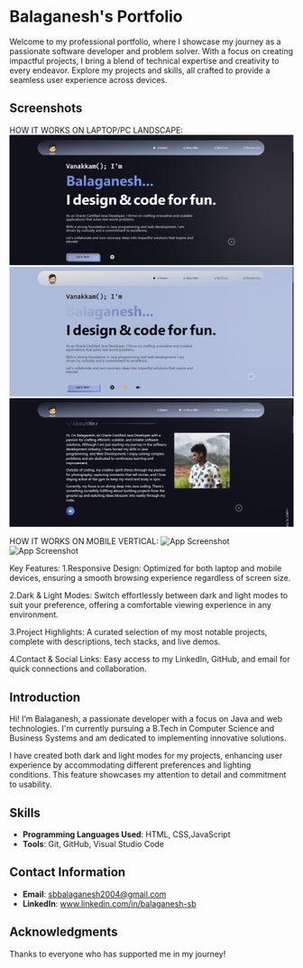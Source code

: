 # Balaganesh's Portfolio
Welcome to my professional portfolio, where I showcase my journey as a passionate software developer and problem solver. With a focus on creating impactful projects, I bring a blend of technical expertise and creativity to every endeavor. Explore my projects and skills, all crafted to provide a seamless user experience across devices.

## Screenshots
HOW IT WORKS ON LAPTOP/PC LANDSCAPE:
![App Screenshot](src/screenshots/screenshot_03.png)
![App Screenshot](src/screenshots/screenshot_01.png)
![App Screenshot](src/screenshots/screenshot_02.png)

HOW IT WORKS ON MOBILE VERTICAL:
![App Screenshot](src/screenshots/screenshot_mobile01.png)
![App Screenshot](src/screenshots/screenshot_mobile02.png)

Key Features:
1.Responsive Design: Optimized for both laptop and mobile devices, ensuring a smooth browsing experience regardless of screen size.

2.Dark & Light Modes: Switch effortlessly between dark and light modes to suit your preference, offering a comfortable viewing experience in any environment.

3.Project Highlights: A curated selection of my most notable projects, complete with descriptions, tech stacks, and live demos.

4.Contact & Social Links: Easy access to my LinkedIn, GitHub, and email for quick connections and collaboration.

## Introduction
Hi! I’m Balaganesh, a passionate developer with a focus on Java and web technologies. I'm currently pursuing a B.Tech in Computer Science and Business Systems and am dedicated to implementing innovative solutions.


I have created both dark and light modes for my projects, enhancing user experience by accommodating different preferences and lighting conditions. This feature showcases my attention to detail and commitment to usability.

## Skills
- **Programming Languages Used**: HTML, CSS,JavaScript
- **Tools**: Git, GitHub, Visual Studio Code

## Contact Information
- **Email**: sbbalaganesh2004@gmail.com
- **LinkedIn**: www.linkedin.com/in/balaganesh-sb

## Acknowledgments
Thanks to everyone who has supported me in my journey!
